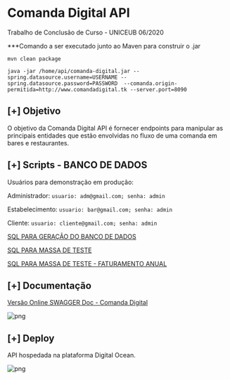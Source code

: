 # Comanda Digital API

Trabalho de Conclusão de Curso - UNICEUB  06/2020

***Comando a ser executado junto ao Maven para construir o .jar

```mvn clean package```

```java -jar /home/api/comanda-digital.jar --spring.datasource.username=USERNAME --spring.datasource.password=PASSWORD  --comanda.origin-permitida=http://www.comandadigital.tk --server.port=8090```

## [+] Objetivo

O objetivo da Comanda Digital API é fornecer endpoints para manipular as principais entidades que estão envolvidas no fluxo de uma comanda em bares e restaurantes.

## [+] Scripts - BANCO DE DADOS

Usuários para demonstração em produção:

Administrador: ```usuario: adm@gmail.com; senha: admin```

Estabelecimento: ```usuario: bar@gmail.com; senha: admin```

Cliente: ```usuario: cliente@gmail.com; senha: admin```

[SQL PARA GERAÇÃO DO BANCO DE DADOS](https://github.com/davidrezende/comanda-digital-api/blob/develop/database/sql_tables.sql)

[SQL PARA MASSA DE TESTE](https://github.com/davidrezende/comanda-digital-api/blob/develop/database/sql_inserts.sql)

[SQL PARA MASSA DE TESTE - FATURAMENTO ANUAL](https://github.com/davidrezende/comanda-digital-api/blob/develop/database/sql_insert_year.sql)

## [+] Documentação

[Versão Online SWAGGER Doc - Comanda Digital](http://www.comandadigital.tk:8090/swagger-ui.html#/)

![png](img/swagger.png)


## [+] Deploy

API hospedada na plataforma Digital Ocean.

![png](img/digitalocean_1.png)

